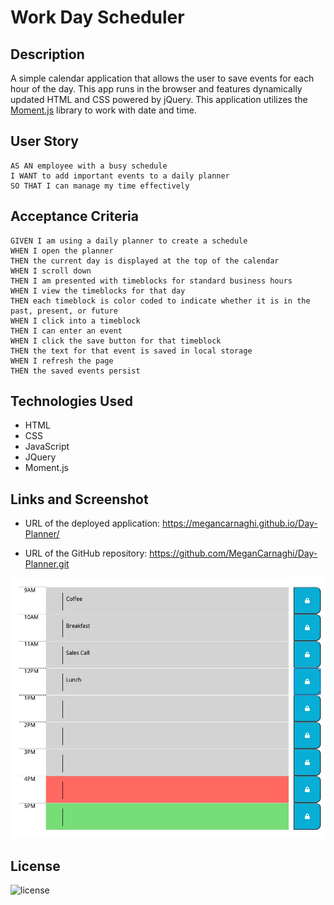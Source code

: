 # Work Day Scheduler


## Description

A simple calendar application that allows the user to save events for each hour of the day. This app runs in the browser and features dynamically updated HTML and CSS powered by jQuery. This application utilizes the [Moment.js](https://momentjs.com/) library to work with date and time.


## User Story

```
AS AN employee with a busy schedule
I WANT to add important events to a daily planner
SO THAT I can manage my time effectively
```

## Acceptance Criteria

```
GIVEN I am using a daily planner to create a schedule
WHEN I open the planner
THEN the current day is displayed at the top of the calendar
WHEN I scroll down
THEN I am presented with timeblocks for standard business hours
WHEN I view the timeblocks for that day
THEN each timeblock is color coded to indicate whether it is in the past, present, or future
WHEN I click into a timeblock
THEN I can enter an event
WHEN I click the save button for that timeblock
THEN the text for that event is saved in local storage
WHEN I refresh the page
THEN the saved events persist
```

## Technologies Used

* HTML
* CSS
* JavaScript
* JQuery
* Moment.js

## Links and Screenshot

* URL of the deployed application: https://megancarnaghi.github.io/Day-Planner/

* URL of the GitHub repository: https://github.com/MeganCarnaghi/Day-Planner.git

![Day Planner](Screenshots/Work-Day-Scheduler-ColorCodedEvents.jpg)


## License

![license](https://img.shields.io/badge/License-MIT-success)

